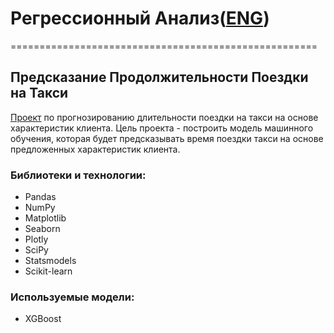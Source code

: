 # Регрессионный Анализ([ENG](https://github.com/termik88/projects_ml/blob/main/regression_analysis/README.md))
=====================================================
## Предсказание Продолжительности Поездки на Такси

[Проект](https://github.com/termik88/projects_ml/blob/main/regression_analysis/project.ipynb) по прогнозированию длительности поездки на такси на основе характеристик клиента. Цель проекта - построить модель машинного обучения, которая будет предсказывать время поездки такси на основе предложенных характеристик клиента.

### Библиотеки и технологии:

- Pandas
- NumPy
- Matplotlib
- Seaborn
- Plotly
- SciPy
- Statsmodels
- Scikit-learn

### Используемые модели:

- XGBoost
